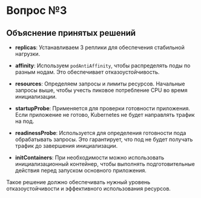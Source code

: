 # Вопрос №3

## Объяснение принятых решений

- **replicas**: Устанавливаем 3 реплики для обеспечения стабильной нагрузки.
  
- **affinity**: Используем `podAntiAffinity`, чтобы распределять поды по разным нодам. Это обеспечивает отказоустойчивость.
  
- **resources**: Определяем запросы и лимиты ресурсов. Начальные запросы выше, чтобы учесть пиковое потребление CPU во время инициализации.
  
- **startupProbe**: Применяется для проверки готовности приложения. Если приложение не готово, Kubernetes не будет направлять трафик на под.
  
- **readinessProbe**: Используется для определения готовности пода обрабатывать запросы. Это гарантирует, что под не будет получать трафик до завершения инициализации.
  
- **initContainers**: При необходимости можно использовать инициализационный контейнер, чтобы выполнять подготовительные действия перед запуском основного приложения.

Такое решение должно обеспечивать нужный уровень отказоустойчивости и эффективного использования ресурсов.
